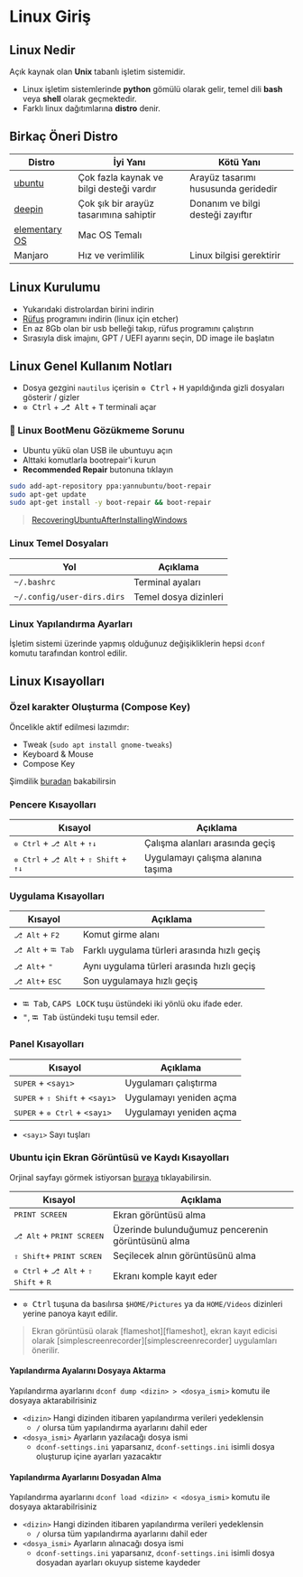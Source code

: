 # Linux Giriş 

## Linux Nedir

Açık kaynak olan **Unix** tabanlı işletim sistemidir.

- Linux işletim sistemlerinde **python** gömülü olarak gelir, temel dili **bash** veya **shell** olarak geçmektedir.
- Farklı linux dağıtımlarına **distro** denir.

## Birkaç Öneri Distro

| Distro                                     | İyi Yanı                                 | Kötü Yanı                           |
| ------------------------------------------ | ---------------------------------------- | ----------------------------------- |
| [ubuntu](https://www.ubuntu.com/)          | Çok fazla kaynak ve bilgi desteği vardır | Arayüz tasarımı hususunda geridedir |
| [deepin](https://www.deepin.org/)          | Çok şık bir arayüz tasarımına sahiptir   | Donanım ve bilgi desteği zayıftır   |
| [elementary OS](http://www.elementary.io/) | Mac OS Temalı                            |
| Manjaro                                    | Hız ve verimlilik                        | Linux bilgisi gerektirir            |

## Linux Kurulumu

- Yukarıdaki distrolardan birini indirin
- [Rüfus](https://github.com/pbatard/rufus/releases/download/v3.5/rufus-3.5.exe) programını indirin (linux için etcher)
- En az 8Gb olan bir usb belleği takıp, rüfus programını çalıştırın
- Sırasıyla disk imajını, GPT / UEFI ayarını seçin, DD image ile başlatın

## Linux Genel Kullanım Notları

- Dosya gezgini `nautilus` içerisin <kbd>✲ Ctrl</kbd> + <kbd>H</kbd> yapıldığında gizli dosyaları gösterir / gizler
- <kbd>✲ Ctrl</kbd> + <kbd>⎇ Alt</kbd> + <kbd>T</kbd> terminali açar

### 🐞 Linux BootMenu Gözükmeme Sorunu

- Ubuntu yükü olan USB ile ubuntuyu açın
- Alttaki komutlarla bootrepair'i kurun
- **Recommended Repair** butonuna tıklayın

```sh
sudo add-apt-repository ppa:yannubuntu/boot-repair
sudo apt-get update
sudo apt-get install -y boot-repair && boot-repair
```

> [RecoveringUbuntuAfterInstallingWindows](https://help.ubuntu.com/community/RecoveringUbuntuAfterInstallingWindows)

### Linux Temel Dosyaları

| Yol                        | Açıklama              |
| -------------------------- | --------------------- |
| `~/.bashrc`                | Terminal ayaları      |
| `~/.config/user-dirs.dirs` | Temel dosya dizinleri |

### Linux Yapılandırma Ayarları

İşletim sistemi üzerinde yapmış olduğunuz değişikliklerin hepsi `dconf` komutu tarafından kontrol edilir.

## Linux Kısayolları

### Özel karakter Oluşturma (Compose Key)

Öncelikle aktif edilmesi lazımdır:

- Tweak (`sudo apt install gnome-tweaks`)
- Keyboard & Mouse
- Compose Key

Şimdilik [buradan](https://fsymbols.com/keyboard/linux/compose/) bakabilirsin

### Pencere Kısayolları

<!-- ↑←↓→ -->

| Kısayol                                                                   | Açıklama                          |
| ------------------------------------------------------------------------- | --------------------------------- |
| <kbd>✲ Ctrl</kbd> + <kbd>⎇ Alt</kbd> + <kbd>↑↓</kbd>                      | Çalışma alanları arasında geçiş   |
| <kbd>✲ Ctrl</kbd> + <kbd>⎇ Alt</kbd> + <kbd>⇧ Shift</kbd> + <kbd>↑↓</kbd> | Uygulamayı çalışma alanına taşıma |

### Uygulama Kısayolları

| Kısayol                             | Açıklama                                     |
| ----------------------------------- | -------------------------------------------- |
| <kbd>⎇ Alt</kbd> + <kbd>F2</kbd>    | Komut girme alanı                            |
| <kbd>⎇ Alt</kbd> + <kbd>⭾ Tab</kbd> | Farklı uygulama türleri arasında hızlı geçiş |
| <kbd>⎇ Alt</kbd>+ <kbd>"</kbd>      | Aynı uygulama türleri arasında hızlı geçiş   |
| <kbd>⎇ Alt</kbd>+ <kbd>ESC</kbd>    | Son uygulamaya hızlı geçiş                   |

- <kbd>⭾ Tab</kbd>, <kbd>CAPS LOCK</kbd> tuşu üstündeki iki yönlü oku ifade eder.
- <kbd>"</kbd>, <kbd>⭾ Tab</kbd> üstündeki tuşu temsil eder.

### Panel Kısayolları

| Kısayol                                                     | Açıklama                |
| ----------------------------------------------------------- | ----------------------- |
| <kbd>SUPER</kbd> + <kbd>`<sayı>`</kbd>                      | Uygulamarı çalıştırma   |
| <kbd>SUPER</kbd> + <kbd>⇧ Shift</kbd> + <kbd>`<sayı>`</kbd> | Uygulamayı yeniden açma |
| <kbd>SUPER</kbd> + <kbd>✲ Ctrl</kbd> + <kbd>`<sayı>`</kbd>  | Uygulamayı yeniden açma |

- <kbd>`<sayı>`</kbd> Sayı tuşları

### Ubuntu için Ekran Görüntüsü ve Kaydı Kısayolları

Orjinal sayfayı görmek istiyorsan [buraya](https://help.ubuntu.com/stable/ubuntu-help/screen-shot-record.html) tıklayabilirsin.

| Kısayol                                                                  | Açıklama                                          |
| ------------------------------------------------------------------------ | ------------------------------------------------- |
| <kbd>PRINT SCREEN</kbd>                                                  | Ekran görüntüsü alma                              |
| <kbd>⎇ Alt</kbd> + <kbd>PRINT SCREEN</kbd>                               | Üzerinde bulunduğumuz pencerenin görüntüsünü alma |
| <kbd>⇧ Shift</kbd>+ <kbd>PRINT SCREN</kbd>                               | Seçilecek alnın görüntüsünü alma                  |
| <kbd>✲ Ctrl</kbd> + <kbd>⎇ Alt</kbd> + <kbd>⇧ Shift</kbd> + <kbd>R</kbd> | Ekranı komple kayıt eder                          |

- <kbd>✲ Ctrl</kbd> tuşuna da basılırsa `$HOME/Pictures` ya da `HOME/Videos` dizinleri yerine panoya kayıt edilir.

> Ekran görüntüsü olarak [flameshot][flameshot], ekran kayıt edicisi olarak [simplescreenrecorder][simplescreenrecorder] uygulamları önerilir.

#### Yapılandırma Ayalarını Dosyaya Aktarma

Yapılandırma ayarlarını `dconf dump <dizin> > <dosya_ismi>` komutu ile dosyaya aktarabilrisiniz

- `<dizin>` Hangi dizinden itibaren yapılandırma verileri yedeklensin
  - `/` olursa tüm yapılandırma ayarlarını dahil eder
- `<dosya_ismi>` Ayarların yazılacağı dosya ismi
  - `dconf-settings.ini` yaparsanız, `dconf-settings.ini` isimli dosya oluşturup içine ayarları yazacaktır

#### Yapılandırma Ayarlarını Dosyadan Alma

Yapılandırma ayarlarını `dconf load <dizin> < <dosya_ismi>` komutu ile dosyaya aktarabilrisiniz

- `<dizin>` Hangi dizinden itibaren yapılandırma verileri yedeklensin
  - `/` olursa tüm yapılandırma ayarlarını dahil eder
- `<dosya_ismi>` Ayarların alınacağı dosya ismi
  - `dconf-settings.ini` yaparsanız, `dconf-settings.ini` isimli dosya dosyadan ayarları okuyup sisteme kaydeder

